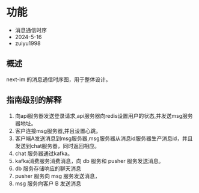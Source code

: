 # 功能

- 消息通信时序
- 2024-5-16
- zuiyu1998

## 概述

next-im 的消息通信时序图，用于整体设计。

## 指南级别的解释

1. 向api服务器发送登录请求,api服务器向redis设置用户的状态,并发送msg服务器地址。
2. 客户连接msg服务器,并且设置心跳。
3. 客户端A发送消息到msg服务器,msg服务器从消息id服务器生产消息id，并且发送到chat服务器，同时返回相应。
4. chat 服务器通过kafka。
5. kafka消费服务消费消息，向 db 服务和 pusher 服务发送消息。
6. db 服务存储响应的聊天消息
7. pusher 服务向 msg 服务发送消息，
8. msg 服务向客户 B 发送消息
